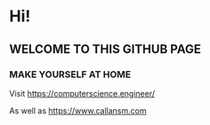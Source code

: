 # Hi!
## WELCOME TO THIS GITHUB PAGE
### MAKE YOURSELF AT HOME


Visit https://computerscience.engineer/ 

As well as https://www.callansm.com 
